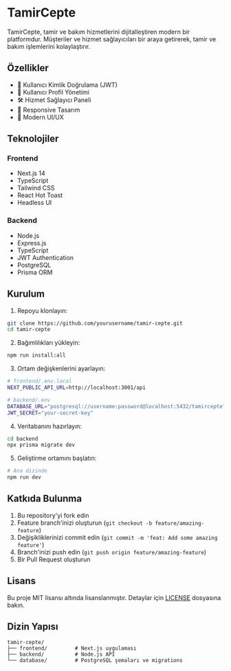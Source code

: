 # TamirCepte

TamirCepte, tamir ve bakım hizmetlerini dijitalleştiren modern bir platformdur. Müşteriler ve hizmet sağlayıcıları bir araya getirerek, tamir ve bakım işlemlerini kolaylaştırır.

## Özellikler

- 🔐 Kullanıcı Kimlik Doğrulama (JWT)
- 👤 Kullanıcı Profil Yönetimi
- 🛠 Hizmet Sağlayıcı Paneli
- 📱 Responsive Tasarım
- 🎨 Modern UI/UX

## Teknolojiler

### Frontend
- Next.js 14
- TypeScript
- Tailwind CSS
- React Hot Toast
- Headless UI

### Backend
- Node.js
- Express.js
- TypeScript
- JWT Authentication
- PostgreSQL
- Prisma ORM

## Kurulum

1. Repoyu klonlayın:
```bash
git clone https://github.com/yourusername/tamir-cepte.git
cd tamir-cepte
```

2. Bağımlılıkları yükleyin:
```bash
npm run install:all
```

3. Ortam değişkenlerini ayarlayın:
```bash
# frontend/.env.local
NEXT_PUBLIC_API_URL=http://localhost:3001/api

# backend/.env
DATABASE_URL="postgresql://username:password@localhost:5432/tamircepte?schema=public"
JWT_SECRET="your-secret-key"
```

4. Veritabanını hazırlayın:
```bash
cd backend
npx prisma migrate dev
```

5. Geliştirme ortamını başlatın:
```bash
# Ana dizinde
npm run dev
```

## Katkıda Bulunma

1. Bu repository'yi fork edin
2. Feature branch'inizi oluşturun (`git checkout -b feature/amazing-feature`)
3. Değişikliklerinizi commit edin (`git commit -m 'feat: Add some amazing feature'`)
4. Branch'inizi push edin (`git push origin feature/amazing-feature`)
5. Bir Pull Request oluşturun

## Lisans

Bu proje MIT lisansı altında lisanslanmıştır. Detaylar için [LICENSE](LICENSE) dosyasına bakın.

## Dizin Yapısı

```
tamir-cepte/
├── frontend/         # Next.js uygulaması
├── backend/          # Node.js API
└── database/         # PostgreSQL şemaları ve migrations
``` 